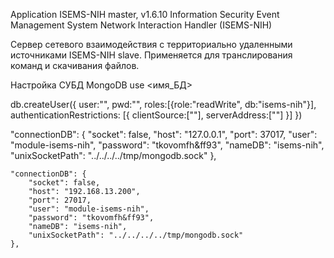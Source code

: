 Application ISEMS-NIH master, v1.6.10
Information Security Event Management System Network Interaction Handler (ISEMS-NIH)

Сервер сетевого взаимодействия с территориально удаленными источниками ISEMS-NIH slave.
Применяется для транслирования команд и скачивания файлов.

Настройка СУБД MongoDB
use <имя_БД>

db.createUser({
	user:"", 
	pwd:"", 
	roles:[{role:"readWrite", db:"isems-nih"}], 
	authenticationRestrictions: [{
	    clientSource:[""], 
	    serverAddress:[""]
	}]
})

"connectionDB": {
        "socket": false,
        "host": "127.0.0.1",
        "port": 37017,
        "user": "module-isems-nih",
        "password": "tkovomfh&ff93",
        "nameDB": "isems-nih",
        "unixSocketPath": "../../../../tmp/mongodb.sock"
    },
    

    "connectionDB": {
        "socket": false,
        "host": "192.168.13.200",
        "port": 27017,
        "user": "module-isems-nih",
        "password": "tkovomfh&ff93",
        "nameDB": "isems-nih",
        "unixSocketPath": "../../../../tmp/mongodb.sock"
    },